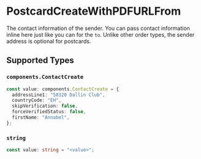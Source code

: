 # PostcardCreateWithPDFURLFrom

The contact information of the sender. You can pass contact information inline here just like you can for the `to`. Unlike other order types, the sender address is optional for postcards.


## Supported Types

### `components.ContactCreate`

```typescript
const value: components.ContactCreate = {
  addressLine1: "58320 Dallin Club",
  countryCode: "EH",
  skipVerification: false,
  forceVerifiedStatus: false,
  firstName: "Annabel",
};
```

### `string`

```typescript
const value: string = "<value>";
```

